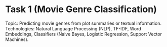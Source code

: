 # Task 1 (Movie Genre Classification)
Topic: Predicting movie genres from plot summaries or textual information.
Technologies: Natural Language Processing (NLP), TF-IDF, Word Embeddings, Classifiers (Naive Bayes, Logistic Regression, Support Vector Machines).
